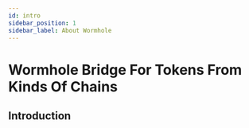 ```yaml
---
id: intro
sidebar_position: 1
sidebar_label: About Wormhole
---
```


# Wormhole Bridge For Tokens From Kinds Of Chains

## Introduction


